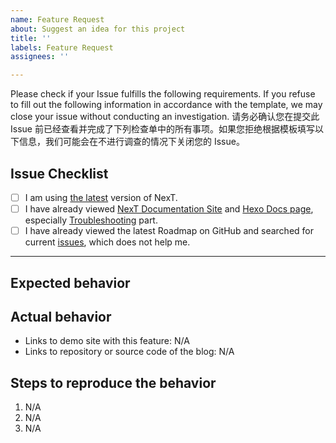 ```yaml
---
name: Feature Request
about: Suggest an idea for this project
title: ''
labels: Feature Request
assignees: ''

---
```


Please check if your Issue fulfills the following requirements. If you refuse to fill out the following information in accordance with the template, we may close your issue without conducting an investigation.
请务必确认您在提交此 Issue 前已经查看并完成了下列检查单中的所有事项。如果您拒绝根据模板填写以下信息，我们可能会在不进行调查的情况下关闭您的 Issue。

## Issue Checklist <!-- 我确认我已经查看了 -->
<!-- Change [ ] to [x] to select, not [ x] or [x ] (将 [ ] 换成 [x] 来选择，而非 [ x] 或者 [x ]) -->

- [ ] I am using [the latest](https://github.com/theme-next/hexo-theme-next/releases/latest) version of NexT.
- [ ] I have already viewed [NexT Documentation Site](http://theme-next.org/docs/) and [Hexo Docs page](https://hexo.io/docs/), especially [Troubleshooting](https://hexo.io/docs/troubleshooting.html) part.
- [ ] I have already viewed the latest Roadmap on GitHub and searched for current [issues](https://github.com/theme-next/hexo-theme-next/issues?utf8=%E2%9C%93&q=is%3Aissue), which does not help me.

***

## Expected behavior <!-- 预期行为 -->


## Actual behavior <!-- 实际行为 -->
<!-- Please provide at least one of the following information (请至少提供以下的一项信息) -->

- Links to demo site with this feature: N/A
- Links to repository or source code of the blog: N/A


## Steps to reproduce the behavior <!-- 重现步骤 -->
1. N/A
2. N/A
3. N/A

